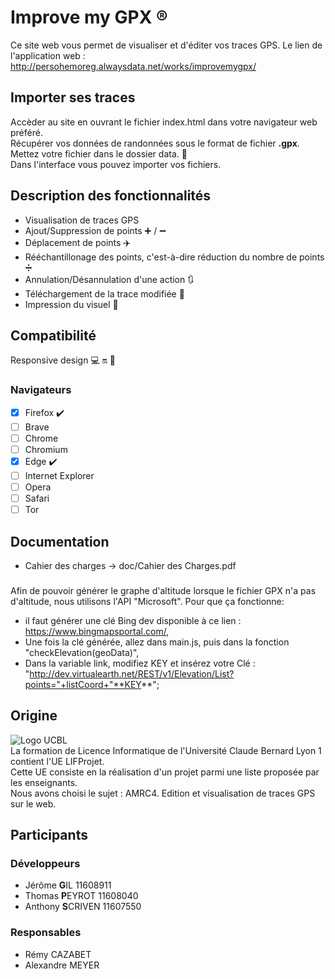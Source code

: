 # Improve my GPX :registered:
Ce site web vous permet de visualiser et d'éditer vos traces GPS.
Le lien de l'application web : http://persohemoreg.alwaysdata.net/works/improvemygpx/

## Importer ses traces
Accèder au site en ouvrant le fichier index.html dans votre navigateur web préféré. <br/>
Récupérer vos données de randonnées sous le format de fichier **.gpx**. <br/>
Mettez votre fichier dans le dossier data. :open_file_folder: <br/>
Dans l'interface vous pouvez importer vos fichiers.

## Description des fonctionnalités
* Visualisation de traces GPS
* Ajout/Suppression de points :heavy_plus_sign: / :heavy_minus_sign:
* Déplacement de points :airplane:
* Rééchantillonage des points, c'est-à-dire réduction du nombre de points :heavy_division_sign:
* Annulation/Désannulation d'une action :arrows_clockwise:
* Téléchargement de la trace modifiée :floppy_disk:
* Impression du visuel :fax:

## Compatibilité
Responsive design :computer: :on: :iphone:

### Navigateurs
- [x] Firefox :heavy_check_mark:
- [ ] Brave
- [ ] Chrome
- [ ] Chromium
- [x] Edge :heavy_check_mark:
- [ ] Internet Explorer
- [ ] Opera
- [ ] Safari
- [ ] Tor

## Documentation
* Cahier des charges -> doc/Cahier des Charges.pdf

###
Afin de pouvoir générer le graphe d'altitude lorsque le fichier GPX n'a pas d'altitude, nous utilisons l'API "Microsoft".
Pour que ça fonctionne:
* il faut générer une clé Bing dev disponible à ce lien : https://www.bingmapsportal.com/,
* Une fois la clé générée, allez dans main.js, puis dans la fonction "checkElevation(geoData)",
* Dans la variable link, modifiez KEY et insérez votre Clé : "http://dev.virtualearth.net/REST/v1/Elevation/List?points="+listCoord+"**KEY**";

## Origine
![Logo UCBL](https://www.univ-lyon1.fr/images/www/logo-lyon1.png) <br/>
La formation de Licence Informatique de l'Université Claude Bernard Lyon 1 contient l'UE LIFProjet. <br/>
Cette UE consiste en la réalisation d'un projet parmi une liste proposée par les enseignants. <br/>
Nous avons choisi le sujet : AMRC4. Edition et visualisation de traces GPS sur le web.

## Participants

### Développeurs
* Jérôme **G**IL 11608911
* Thomas **P**EYROT 11608040
* Anthony **S**CRIVEN 11607550

### Responsables
* Rémy CAZABET
* Alexandre MEYER
